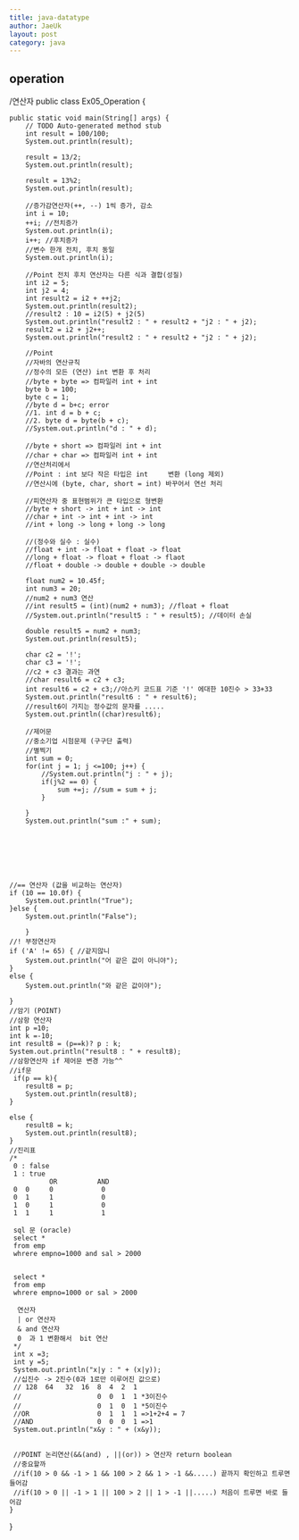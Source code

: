 ```yaml
---
title: java-datatype
author: JaeUk
layout: post
category: java
---
```

## operation

/연산자
public class Ex05_Operation {

	public static void main(String[] args) {
		// TODO Auto-generated method stub
		int result = 100/100;
		System.out.println(result);
		
		result = 13/2;
		System.out.println(result);
		
		result = 13%2;
		System.out.println(result);
		
		//증가감연산자(++, --) 1씩 증가, 감소
		int i = 10;
		++i; //전치증가
		System.out.println(i);
		i++; //후치증가
		//변수 한개 전치, 후치 동일
		System.out.println(i);
		
		//Point 전치 후치 연산자는 다른 식과 결합(성질)
		int i2 = 5;
		int j2 = 4;
		int result2 = i2 + ++j2;
		System.out.println(result2);
		//result2 : 10 = i2(5) + j2(5)
		System.out.println("result2 : " + result2 + "j2 : " + j2);
		result2 = i2 + j2++;
		System.out.println("result2 : " + result2 + "j2 : " + j2);
		
		//Point
		//자바의 연산규칙
		//정수의 모든 (연산) int 변환 후 처리
		//byte + byte => 컴파일러 int + int
		byte b = 100;
		byte c = 1;
		//byte d = b+c; error
		//1. int d = b + c;
		//2. byte d = byte(b + c);
		//System.out.println("d : " + d);
		
		//byte + short => 컴파일러 int + int
		//char + char => 컴파일러 int + int
		//연산처리에서
		//Point : int 보다 작은 타입은 int 	변환 (long 제외)
		//연산시에 (byte, char, short = int) 바꾸어서 연선 처리
		
		//피연산자 중 표현범위가 큰 타입으로 형변환
		//byte + short -> int + int -> int
		//char + int -> int + int -> int
		//int + long -> long + long -> long
		
		//(정수와 실수 : 실수)
		//float + int -> float + float -> float
		//long + float -> float + float -> flaot
		//float + double -> double + double -> double
		
		float num2 = 10.45f;
		int num3 = 20;
		//num2 + num3 연산
		//int result5 = (int)(num2 + num3); //float + float
		//System.out.println("result5 : " + result5); //데이터 손실
		
		double result5 = num2 + num3;
		System.out.println(result5);
		
		char c2 = '!';
		char c3 = '!';
		//c2 + c3 결과는 과연
		//char result6 = c2 + c3;
		int result6 = c2 + c3;//아스키 코드표 기준 '!' 에대한 10진수 > 33+33
		System.out.println("result6 : " + result6);
		//result6이 가지는 정수값의 문자를 .....
		System.out.println((char)result6);
		
		//제어문
		//중소기업 시험문제 (구구단 출력)
		//별찍기
		int sum = 0;
		for(int j = 1; j <=100; j++) {
			//System.out.println("j : " + j);
			if(j%2 == 0) {
				sum +=j; //sum = sum + j;
			}
			
		}
		System.out.println("sum :" + sum);
		
			
		
	


	
	//== 연산자 (값을 비교하는 연산자)
	if (10 == 10.0f) {
		System.out.println("True");
	}else {
		System.out.println("False");
			
		}
	//! 부정연산자
	if ('A' != 65) { //같지않니
		System.out.println("어 같은 값이 아니야");
	}
	else {
		System.out.println("와 같은 값이야");
	
	}
	//암기 (POINT)
	//삼항 연산자
	int p =10;
	int k =-10;
	int result8 = (p==k)? p : k;
	System.out.println("result8 : " + result8);
	//삼항연산자 if 제어문 변경 가능^^
	//if문
	 if(p == k){
		result8 = p;
		System.out.println(result8);
	}
	
	else { 
		result8 = k;
		System.out.println(result8);
	}
	//진리표
	/*
	 0 : false
	 1 : true
	          OR          AND
	 0  0     0            0
	 0  1     1            0
	 1  0     1            0
	 1  1     1            1
	 
	 sql 문 (oracle)
	 select *
	 from emp
	 whrere empno=1000 and sal > 2000
	 
	 
	 select *
	 from emp
	 whrere empno=1000 or sal > 2000
	 
	  연산자
	  | or 연산자
	  & and 연산자
	  0  과 1 변환해서  bit 연산
	 */
	 int x =3;
	 int y =5;
	 System.out.println("x|y : " + (x|y));
	 //십진수 -> 2진수(0과 1로만 이루어진 값으로)
	 // 128  64   32  16  8  4  2  1
	 //                   0  0  1  1 *3이진수
	 //                   0  1  0  1 *5이진수
	 //OR                 0  1  1  1 =>1+2+4 = 7
	 //AND                0  0  0  1 =>1
	 System.out.println("x&y : " + (x&y));
	 
	 
	 //POINT 논리연산(&&(and) , ||(or)) > 연산자 return boolean
	 //중요할까
	 //if(10 > 0 && -1 > 1 && 100 > 2 && 1 > -1 &&.....) 끝까지 확인하고 트루면 들어감
	 //if(10 > 0 || -1 > 1 || 100 > 2 || 1 > -1 ||.....) 처음이 트루면 바로 들어감
	}
	
}
